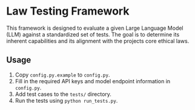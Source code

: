# Law Testing Framework

This framework is designed to evaluate a given Large Language Model (LLM) against a standardized set of tests. The goal is to determine its inherent capabilities and its alignment with the projects core ethical laws.

## Usage

1.  Copy `config.py.example` to `config.py`.
2.  Fill in the required API keys and model endpoint information in `config.py`.
3.  Add test cases to the `tests/` directory.
4.  Run the tests using `python run_tests.py`.


